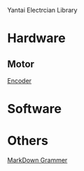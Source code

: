 Yantai Electrcian Library
# Hardware
## Motor  
[Encoder](https://github.com/ShellAlbert/ShellAlbert.github.io/blob/master/hardware/motor/encoder.md)    
# Software

# Others
[MarkDown Grammer](https://github.com/ShellAlbert/ShellAlbert.github.io/blob/master/others/images/md.png) 

